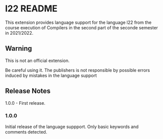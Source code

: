 # l22 README

This extension provides language support for the language l22 from the course execution of Compilers in the second part of the seconde semester in 2021/2022.

## Warning

This is not an official extension.

Be careful using it. The publishers is not responsible by possible errors induced by mistakes in the language support 

## Release Notes

1.0.0 - First release.

### 1.0.0

Initial release of the language suppport.
Only basic keywords and comments detected.

